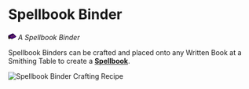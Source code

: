 # Spellbook Binder

![Spellbook Binder Icon](../../common/src/main/resources/assets/scriptor/textures/item/spellbook_binder.png)
*A Spellbook Binder*

Spellbook Binders can be crafted and placed onto any Written Book at a
Smithing Table to create a **[Spellbook](spellbook.md)**.

![Spellbook Binder Crafting Recipe](https://cdn.modrinth.com/data/JyJgaOrk/images/8d76ec434a806d09ae4efb081ba100922eb35e67.png)